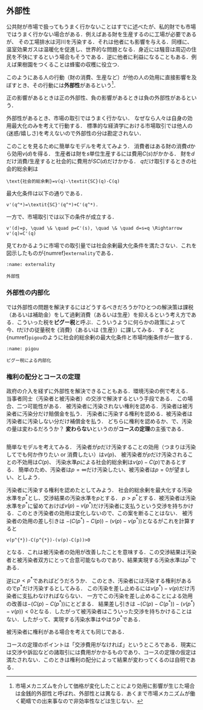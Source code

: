 ## 外部性
公共財が市場で扱ってもうまく行かないことはすでに述べたが、私的財でも市場ではうまく行かない場合がある．例えばある財を生産するのに工場が必要であるが、 その工場排水は河川を汚染する．それは他者にも影響を与える．同様に、温室効果ガスは温暖化を促進し、世界的な問題となる．身近には騒音は周辺の住民を不快にするという場合もそうである．逆に他者に利益になることもある．例えば果樹園をつくることは蜂蜜の収穫に役立つ．

 このようにある人の行動（財の消費、生産など）が他の人の効用に直接影響を及ぼすとき、その行動には**外部性**があるという[^note2]．

[^note2]:市場メカニズムを介して価格が変化したことにより効用に影響が生じた場合は金銭的外部性と呼ばれ、外部性とは異なる．あくまで市場メカニズムが働く範疇での出来事なので非効率性などは生じない．

正の影響があるときは正の外部性、負の影響があるときは負の外部性があるという．
 

  外部性があるとき、市場の取引ではうまく行かない．
  なぜなら人々は自身の効用最大化のみを考えて行動する．
 標準的な経済学における市場取引では他人の(迷惑/嬉しさ)を考えないので外部性の分は勘定されない．
 
  このことを見るために簡単なモデルを考えてみよう．
  消費者はある財の消費$d$から効用$v(d)$を得る．
  生産者は財を$s$単位生産するには費用$C(s)$がかかる．
 財を$d$だけ消費/生産すると社会的に費用が$\textit{SC}(d)$だけかかる．
  $q$だけ取引するときの社会的総余剰は
```{math}
\text{社会的総余剰}=v(q)-\textit{SC}(q)-C(q)
```
  最大化条件は以下の通りである．
```{math}
v'(q^*)=\textit{SC}'(q^*)+C'(q^*).
```

 

  一方で、市場取引では以下の条件が成立する．
```{math}
v'(d)=p, \quad \& \quad p=C'(s), \quad \& \quad d=s=q \Rightarrow v'(q)=C'(q)
```
 見てわかるように市場での取引量では社会余剰最大化条件を満たさない．これを図示したものが{numref}`externality`である．
  
```{figure} ./ch2_img/externality.svg
:name: externality

外部性
```
 
### 外部性の内部化

では外部性の問題を解決するにはどうするべきだろうか?ひとつの解決策は課税（あるいは補助金）をして過剰消費（あるいは生産）を抑えるという考え方である．こういった税を**ピグー税**と呼ぶ．こういうように何らかの政策によって
  今、$t$だけの従量税を {消費}（あるいは {生産}）に課してみる．
すると{numref}`pigou`のように社会的総余剰の最大化条件と市場均衡条件が一致する．
```{figure} ./ch2_img/pigou.svg
:name: pigou

ピグー税による内部化
```

 
### 権利の配分とコースの定理

  政府の介入を経ずに外部性を解決できることもある．環境汚染の例で考える．
   当事者同士（汚染者と被汚染者）の交渉で解決するという手段である．
 この場合、二つ可能性がある．
  被汚染者に汚染されない権利を認める．汚染者は被汚染者に汚染分だけ賠償金を払う．
   汚染者に汚染する権利を認める．被汚染者は汚染者に汚染しない分だけ補償金を払う．
  どちらに権利を認めるか、で、汚染の量は変わるだろうか？
 **変わらない**というのが**コースの定理**の主張である．
 
  ```{prf:theorem} コースの定理 もし汚染者と被汚染者の間に交渉費用（取引費用）がかからなければどちらに権利を認めたとしても交渉の結果、社会総余剰を最大にする汚染量が実現する．
  ``` 
 
 簡単なモデルを考えてみる．
   汚染者が$p$だけ汚染することの効用（つまりは汚染してでも何か作りたい or 消費したい）は$v(p)$、
   被汚染者が$p$だけ汚染されることの不効用は$C(p)$、 
   汚染水準$p$による社会的総余剰は$v(p)-C(p)$であるとする．
   簡単のため、汚染者は$p=\infty$だけ汚染したい、被汚染者は$p=0$が望ましい、としよう．

 
  汚染者に汚染する権利を認めたとしてみよう．
   社会的総余剰を最大化する汚染水準を$p^{*}$とし、交渉結果の汚染水準を$p$とする．
   $p>p^{*}$とする．被汚染者は汚染水準を$p^{*}$に留めておけば$v(p)-v(p^{*})$だけ汚染者に支払うという交渉を持ちかける．このとき汚染者の効用は変化しないので、この案を断ることはない．
  被汚染者の効用の差し引きは $-(C(p^{*})-C(p))-(v(p)-v(p^{*}))$となるがこれを計算すると
 ```{math}
 v(p^{*})-C(p^{*})-(v(p)-C(p))>0
 ``` 
 となる．これは被汚染者の効用が改善したことを意味する．この交渉結果は汚染者と被汚染者双方にとって合意可能なものであり、結果実現する汚染水準は$p^{*}$である．
 

  逆に$p<p^{*}$であればどうだろうか．
   このとき、汚染者には汚染する権利があるので$p^{*}$だけ汚染するとしてみる．
   この汚染を差し止めるには$v(p^{*})-v(p)$だけ汚染者に支払わなければならない．
   一方でこの汚染を差し止めることによる効用の改善は$-(C(p)-C(p^{*}))$にとどまる．
    結果差し引きは $-(C(p)-C(p^{*}))-(v(p^{*})-v(p))<0$となる．したがって被汚染者はこういった交渉を持ちかけることはない．したがって、実現する汚染水準はやはり$p^{*}$である．
 
被汚染者に権利がある場合を考えても同じである．
 
コースの定理のポイントは「交渉費用がなければ」というところである．現実には交渉や訴訟などの諸取引には費用がかかるものであり、コースの定理の仮定は満たされない．このときは権利の配分によって結果が変わってくるのは自明である．
